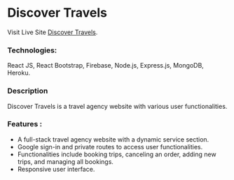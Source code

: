 # Discover Travels

Visit Live Site [Discover Travels](https://discover-travel-da5a1.web.app/home).

### Technologies:

React JS, React Bootstrap, Firebase, Node.js, Express.js, MongoDB, Heroku.

### Description

Discover Travels is a travel agency website with various user functionalities.

### Features :

- A full-stack travel agency website with a dynamic service section.
- Google sign-in and private routes to access user functionalities.
- Functionalities include booking trips, canceling an order, adding new trips, and managing all bookings.
- Responsive user interface.

